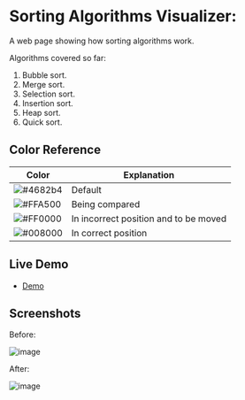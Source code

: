 # Sorting Algorithms Visualizer:
A web page showing how sorting algorithms work.

Algorithms covered so far:
1) Bubble sort.
2) Merge sort.
3) Selection sort.
4) Insertion sort.
5) Heap sort. 
6) Quick sort.

## Color Reference

| Color             | Explanation                                                                |
| ----------------- | ------------------------------------------------------------------ |
|![#4682b4](https://placehold.co/15x15/4682b4/4682b4.png) | Default |
|![#FFA500](https://placehold.co/15x15/FFA500/FFA500.png) | Being compared|
| ![#FF0000](https://placehold.co/15x15/FF0000/FF0000.png) | In incorrect position and to be moved |
|![#008000](https://placehold.co/15x15/008000/008000.png)| In correct position|

## Live Demo
- [Demo](https://salsabeel-alzaqa.github.io/Sorting-Algorithms-Visualizer/)

## Screenshots

Before:

![image](https://user-images.githubusercontent.com/107882635/229380319-5080c722-761c-495d-8e7d-0b05d14b8f6a.png)

After:

![image](https://user-images.githubusercontent.com/107882635/229380378-74683b76-b1e7-4f1c-b0e3-bf16b8150a08.png)
